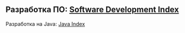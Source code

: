 Разработка ПО: 
[Software Development Index](https://github.com/NikitinAU/JavaToLearn/blob/main/JAVA/Software%20Development%20(general)/Software%20Development%20Index.md)
---
Разработка на Java: 
[Java Index](https://github.com/NikitinAU/JavaToLearn/blob/main/JAVA/JAVA%20Development/Java%20Index.md)
